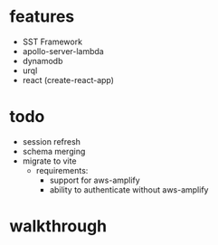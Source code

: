 # features
- SST Framework
- apollo-server-lambda
- dynamodb
- urql
- react (create-react-app)

# todo
- session refresh
- schema merging
- migrate to vite
    - requirements:
        - support for aws-amplify
        - ability to authenticate without aws-amplify

# walkthrough
